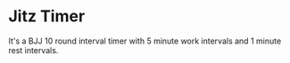 # Jitz Timer

It's a BJJ 10 round interval timer with 5 minute work intervals and 1 minute rest intervals.